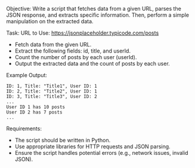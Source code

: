 Objective: Write a script that fetches data from a given URL, parses the JSON
response, and extracts specific information. Then, perform a simple manipulation
on the extracted data.

Task:
URL to Use: https://jsonplaceholder.typicode.com/posts
- Fetch data from the given URL.
- Extract the following fields: id, title, and userId.
- Count the number of posts by each user (userId).
- Output the extracted data and the count of posts by each user.

Example Output:
```
ID: 1, Title: "Title1", User ID: 1
ID: 2, Title: "Title2", User ID: 1
ID: 3, Title: "Title3", User ID: 2
...
User ID 1 has 10 posts
User ID 2 has 7 posts
...
```

Requirements:
- The script should be written in Python.
- Use appropriate libraries for HTTP requests and JSON parsing.
- Ensure the script handles potential errors (e.g., network issues, invalid JSON).
